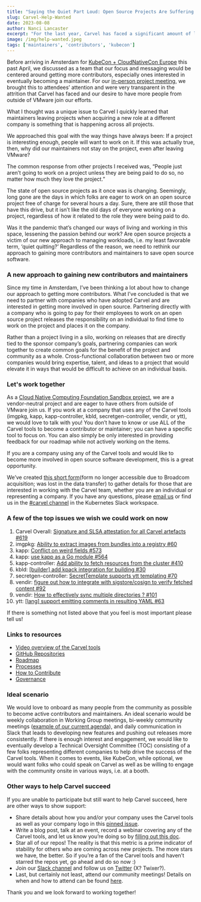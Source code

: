 ```yaml
---
title: "Saying the Quiet Part Loud: Open Source Projects Are Suffering From Attrition"
slug: Carvel-Help-Wanted
date: 2023-08-08
author: Nanci Lancaster
excerpt: "For the last year, Carvel has faced a significant amount of loss from maintainers leaving due to moving onto other companies. After my experience at KubeCon in April, I realized that we are not the only project in need of maintainers and a different approach must be done to gain new contributors."
image: /img/help-wanted.jpeg
tags: ['maintainers', 'contributors', 'kubecon']
---
```

Before arriving in Amsterdam for [KubeCon + CloudNativeCon Europe](https://events.linuxfoundation.org/kubecon-cloudnativecon-europe/) this past April, we discussed as a team that our focus and messaging would be centered around getting more contributors, especially ones interested in eventually becoming a maintainer. For our [in-person project meeting](https://sched.co/1JWTN), we brought this to attendees’ attention and were very transparent in the attrition that Carvel has faced and our desire to have more people from outside of VMware join our efforts.

What I thought was a unique issue to Carvel I quickly learned that maintainers leaving projects when acquiring a new role at a different company is something that is happening across all projects.

We approached this goal with the way things have always been: If a project is interesting enough, people will want to work on it. If this was actually true, then, why did our maintainers not stay on the project, even after leaving VMware?

The common response from other projects I received was, “People just aren’t going to work on a project unless they are being paid to do so, no matter how much they love the project.”

The state of open source projects as it once was is changing. Seemingly, long gone are the days in which folks are eager to work on an open source project free of charge for several hours a day. Sure, there are still those that have this drive, but it isn’t like the old days of everyone working on a project, regardless of how it related to the role they were being paid to do.

Was it the pandemic that’s changed our ways of living and working in this space, lessening the passion behind our work? Are open source projects a victim of our new approach to managing workloads, i.e. my least favorable term, ‘quiet quitting?’ Regardless of the reason, we need to rethink our approach to gaining more contributors and maintainers to save open source software.

### A new approach to gaining new contributors and maintainers
Since my time in Amsterdam, I’ve been thinking a lot about how to change our approach to getting more contributors. What I’ve concluded is that we need to partner with companies who have adopted Carvel and are interested in getting more involved in open source. Partnering directly with a company who is going to pay for their employees to work on an open source project releases the responsibility on an individual to find time to work on the project and places it on the company.

Rather than a project living in a silo, working on releases that are directly tied to the sponsor company’s goals, partnering companies can work together to create common goals for the benefit of the project and community as a whole. Cross-functional collaboration between two or more companies would bring expertise, talent, and ideas to a project that would elevate it in ways that would be difficult to achieve on an individual basis.

### Let's work together
As a [Cloud Native Computing Foundation Sandbox project](https://www.cncf.io/sandbox-projects/), we are a vendor-neutral project and are eager to have others from outside of VMware join us. If you work at a company that uses any of the Carvel tools (imgpkg, kapp, kapp-controller, kbld, secretgen-controller, vendir, or ytt), we would love to talk with you! You don’t have to know or use ALL of the Carvel tools to become a contributor or maintainer; you can have a specific tool to focus on. You can also simply be only interested in providing feedback for our roadmap while not actively working on the items.

If you are a company using any of the Carvel tools and would like to become more involved in open source software development, this is a great opportunity.

We’ve created [this short form](https://forms.gle/nWzNdEnpPYp68Lyy9)(form no longer accessible due to Broadcom acquisition; was lost in the data transfer) to gather details for those that are interested in working with the Carvel team, whether you are an individual or representing a company. If you have any questions, please [email us](https://lists.cncf.io/g/cncf-carvel-users/join) or find us in the [#carvel channel](https://kubernetes.slack.com/archives/CH8KCCKA5) in the Kubernetes Slack workspace.

### A few of the top issues we wish we could work on now
1. Carvel Overall: [Signature and SLSA attestation for all Carvel artefacts #619](https://github.com/carvel-dev/carvel/issues/619)
2. imgpkg: [Ability to extract images from bundles into a registry #60](https://github.com/carvel-dev/imgpkg/issues/60)
3. kapp: [Conflict on weird fields #573](https://github.com/carvel-dev/kapp/issues/573)
4. kapp: [use kapp as a Go module #564](https://github.com/carvel-dev/kapp/issues/564)
5. kapp-controller: [Add ability to fetch resources from the cluster #410](https://github.com/carvel-dev/kapp-controller/issues/410)
6. kbld: [[builder] add kpack integration for building #30](https://github.com/carvel-dev/kbld/issues/30)
7. secretgen-controller: [SecretTemplate supports ytt templating #70](https://github.com/carvel-dev/secretgen-controller/issues/70)
8. vendir: [figure out how to integrate with sigstore/cosign to verify fetched content #92](https://github.com/carvel-dev/vendir/issues/92)
9. vendir: [How to effectively sync multiple directories ? #101](https://github.com/carvel-dev/vendir/issues/101)
10. ytt: [[lang] support emitting comments in resulting YAML #63](https://github.com/carvel-dev/ytt/issues/63)

If there is something not listed above that you feel is most important please tell us!

### Links to resources
* [Video overview of the Carvel tools](https://www.youtube.com/live/gsyGOv_Nwb0?feature=share)
* [GitHub Repositories](https://github.com/orgs/carvel-dev/repositories)
* [Roadmap](https://github.com/carvel-dev/carvel/blob/develop/ROADMAP.md)
* [Processes](https://github.com/carvel-dev/carvel/tree/develop/processes)
* [How to Contribute](https://carvel.dev/shared/docs/latest/contributing/)
* [Governance](https://github.com/carvel-dev/carvel/blob/develop/GOVERNANCE.md)

### Ideal scenario
We would love to onboard as many people from the community as possible to become active contributors and maintainers. An ideal scenario would be weekly collaboration in Working Group meetings, bi-weekly community meetings ([example of our current agenda](https://hackmd.io/G8dN30WvQl-8Sirnp8AgRA)), and daily communication in Slack that leads to developing new features and pushing out releases more consistently. If there is enough interest and engagement, we would like to eventually develop a Technical Oversight Committee (TOC) consisting of a few folks representing different companies to help drive the success of the Carvel tools. When it comes to events, like KubeCon, while optional, we would want folks who could speak on Carvel as well as be willing to engage with the community onsite in various ways, i.e. at a booth.

### Other ways to help Carvel succeed
If you are unable to participate but still want to help Carvel succeed, here are other ways to show support:

* Share details about how you and/or your company uses the Carvel tools as well as your company logo in this [pinned issue](https://github.com/carvel-dev/carvel/issues/213).
* Write a blog post, talk at an event, record a webinar covering any of the Carvel tools, and let us know you’re doing so by [filling out this doc](https://github.com/carvel-dev/carvel/blob/develop/processes/weekly-content-sharing.md).
* Star all of our repos! The reality is that this metric is a prime indicator of stability for others who are coming across new projects. The more stars we have, the better. So if you’re a fan of the Carvel tools and haven’t starred the repos yet, go ahead and do so now :)
* Join our [Slack channel](https://kubernetes.slack.com/archives/CH8KCCKA5) and follow us on [Twitter](https://twitter.com/carvel_dev) (X? Twixer?).
* Last, but certainly not least, attend our community meetings! Details on when and how to attend can be found [here](https://carvel.dev/community/).

Thank you and we look forward to working together!